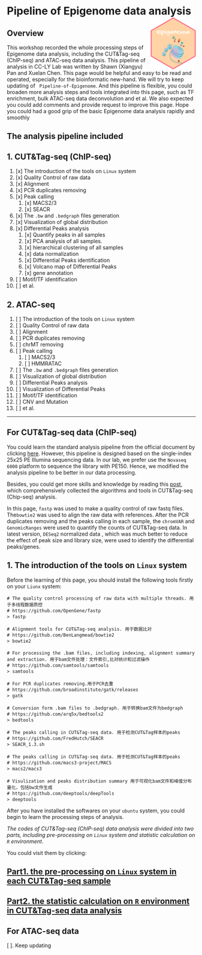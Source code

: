 # Pipeline of Epigenome data analysis<img src="README.assets/Epigenome-google-font.png" align="right" width="120" />

## Overview

This workshop recorded the whole processing steps of Epigenome data analysis, including the CUT&Tag-seq (ChIP-seq) and ATAC-seq data analysis. This pipeline of analysis in CC-LY Lab was written by Shawn (Xiangyu) Pan and Xuelan Chen. This page would be helpful and easy to be read and operated, especially for the bioinformatic new-hand. We will try to keep updating of ` Pipeline-of-Epigenome`. And this pipeline is flexible, you could broaden more analysis steps and tools integrated into this page, such as TF enrichment, bulk ATAC-seq data deconvolution and et al. We also expected you could add comments and provide request to improve this page. Hope you could had a good grip of the basic Epigenome data analysis rapidly and smoothly

## **The analysis pipeline included**

## 	1. CUT&Tag-seq (ChIP-seq)

1. [x] The introduction of the tools on `Linux` system
2. [x] Quality Control of raw data
3. [x] Alignment
4. [x] PCR duplicates removing
5. [x] Peak calling
   1. [x] MACS2/3
   2. [x] SEACR
6. [x] The `.bw` and `.bedgraph` files generation
7. [x] Visualization of global distribution
8. [x] Differential Peaks analysis
   1. [x] Quantify peaks in all samples
   2. [x] PCA analysis of all samples.
   3. [x] hierarchical clustering of all samples
   4. [x] data normalization
   5. [x] Differential Peaks identification
   6. [x] Volcano map of Differential Peaks 
   7. [x] gene annotation
9. [ ] Motif/TF identification
10. [ ] et al.

## 	2. ATAC-seq

1. [ ] The introduction of the tools on `Linux` system
2. [ ] Quality Control of raw data
3. [ ] Alignment
4. [ ] PCR duplicates removing
4. [ ] chrMT removing
5. [ ] Peak calling
   1. [ ] MACS2/3
   1. [ ] HMMRATAC 
6. [ ] The `.bw` and `.bedgraph` files generation
7. [ ] Visualization of global distribution
8. [ ] Differential Peaks analysis
9. [ ] Visualization of Differential Peaks
10. [ ] Motif/TF identification
11. [ ] CNV and Mutation
12. [ ] et al.

---

## For  CUT&Tag-seq data (ChIP-seq)

You could learn the standard analysis pipeline from the official document by clicking [here](https://yezhengstat.github.io/CUTTag_tutorial/). However, this pipeline is designed based on the single-index 25x25 PE Illumina sequencing data. In our lab, we prefer use the `Novaseq 6000` platform to sequence the library with PE150. Hence, we modified the analysis pipeline to be better in our data processing. 

Besides, you could get more skills and knowledge by reading this [post](https://github.com/crazyhottommy/ChIP-seq-analysis), which comprehensively collected the algorithms and tools in CUT&Tag-seq (Chip-seq) analysis. 

In this page, `fastp` was used to make a quality control of raw fastq files.  The`bowtie2` was used to align the raw data with references. After the PCR duplicates removing and the peaks calling in each sample, the `chromVAR` and `GenomicRanges` were used to quantify the counts of CUT&Tag-seq data. In latest version, `DESeq2` normalized data , which was much better to reduce the effect of peak size and library size, were used to identify the differential peaks/genes. 

## 1.  The introduction of the tools on `Linux` system

Before the learning of this page, you should install the following tools firstly on your `Liunx` system:

~~~shell
# The quality control processing of raw data with multiple threads. 用于多线程数据质控
# https://github.com/OpenGene/fastp
> fastp

# Alignment tools for CUT&Tag-seq analysis. 用于数据比对
# https://github.com/BenLangmead/bowtie2
> bowtie2

# For processing the .bam files, including indexing, alignment summary and extraction. 用于bam文件处理：文件索引,比对统计和过滤操作
# https://github.com/samtools/samtools
> samtools

# For PCR duplicates removing.用于PCR去重
# https://github.com/broadinstitute/gatk/releases
> gatk

# Conversion form .bam files to .bedgraph. 用于转换bam文件为bedgraph
# https://github.com/arq5x/bedtools2
> bedtools

# The peaks calling in CUT&Tag-seq data. 用于检测CUT&Tag样本的peaks
# https://github.com/FredHutch/SEACR
> SEACR_1.3.sh

# The peaks calling in CUT&Tag-seq data. 用于检测CUT&Tag样本的peaks
# https://github.com/macs3-project/MACS
> macs2/macs3

# Visulization and peaks distribution summary 用于可视化bam文件和峰值分布量化，包括bw文件生成
# https://github.com/deeptools/deepTools
> deeptools
~~~

After you have installed the softwares on your `ubuntu` system, you could begin to learn the processing steps of analysis. 

*The codes of CUT&Tag-seq (ChIP-seq) data analysis were divided into two parts, including pre-processing on `Linux` system and statistic calculation on `R` environment*.

You could visit them by clicking:

## [Part1. the pre-processing on `Linux` system in each CUT&Tag-seq sample](CUTTAG_pre.md)



## [Part2.  the statistic calculation on `R` environment in CUT&Tag-seq data analysis](CUTTAG_R_calculation.md)

## For  ATAC-seq data 

[ ]. Keep updating















